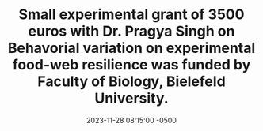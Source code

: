 ---
title: "Small experimental grant of 3500 euros with Dr. Pragya Singh on <strong> Behavorial variation on experimental food-web resilience </strong> was funded by Faculty of Biology, Bielefeld University."
date: 2023-11-28 08:15:00 -0500
---